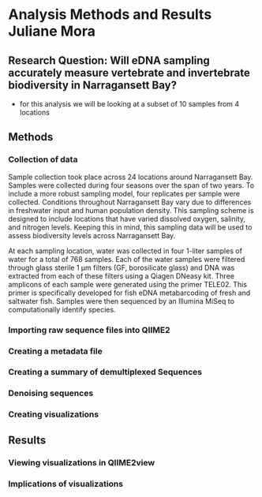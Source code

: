 # Analysis Methods and Results Juliane Mora

## Research Question:  Will eDNA sampling accurately measure vertebrate and invertebrate biodiversity in Narragansett Bay?
* for this analysis we will be looking at a subset of 10 samples from 4 locations

## Methods
### Collection of data
Sample collection took place across 24 locations around Narragansett Bay. Samples were collected during four seasons over the span of two years. To include a more robust sampling model, four replicates per sample were collected. Conditions throughout Narragansett Bay vary due to differences in freshwater input and human population density. This sampling scheme is designed to include locations that have varied dissolved oxygen, salinity, and nitrogen levels. Keeping this in mind, this sampling data will be used to assess biodiversity levels across Narragansett Bay.

At each sampling location, water was collected in four 1-liter samples of water for a total of 768 samples. Each of the water samples were filtered through glass sterile 1 μm filters (GF, borosilicate glass) and DNA was extracted from each of these filters using a Qiagen DNeasy kit. Three amplicons of each sample were generated using the primer TELE02. This primer is specifically developed for fish eDNA metabarcoding of fresh and saltwater fish. Samples were then sequenced by an Illumina MiSeq to computationally identify species.

### Importing raw sequence files into QIIME2
 
### Creating a metadata file

### Creating a summary of demultiplexed Sequences

### Denoising sequences

### Creating visualizations

## Results
### Viewing visualizations in QIIME2view

### Implications of visualizations
